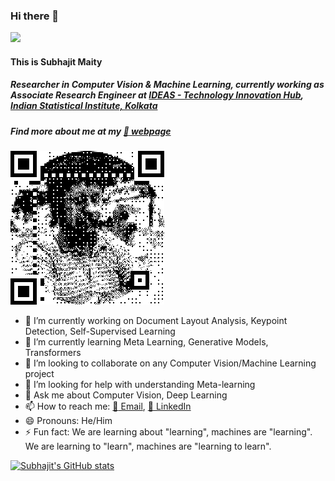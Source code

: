 ### Hi there 👋

![](https://komarev.com/ghpvc/?username=MaitySubhajit&color=brightgreen&style=plastic)

#### This is Subhajit Maity
##### Researcher in Computer Vision & Machine Learning, currently working as Associate Research Engineer at [IDEAS - Technology Innovation Hub](https://www.isical.ac.in/~tihisi/), [Indian Statistical Institute, Kolkata](https://www.isical.ac.in/)

##### Find more about me at my [:link: webpage](https://maitysubhajit.github.io/)
![Webpage](DP_qr2.png)
<!--
**MaitySubhajit/MaitySubhajit** is a ✨ _special_ ✨ repository because its `README.md` (this file) appears on your GitHub profile.

Here are some ideas to get you started:
-->

- 🔭 I’m currently working on Document Layout Analysis, Keypoint Detection, Self-Supervised Learning
- 🌱 I’m currently learning Meta Learning, Generative Models, Transformers
- 👯 I’m looking to collaborate on any Computer Vision/Machine Learning project
- 🤔 I’m looking for help with understanding Meta-learning
- 💬 Ask me about Computer Vision, Deep Learning
- 📫 How to reach me: [:email: Email](mailto:smaity.jgec18@gmail.com), [:bookmark_tabs: LinkedIn](https://www.linkedin.com/in/subhajit1996maity/)
- 😄 Pronouns: He/Him
- ⚡ Fun fact: We are learning about "learning", machines are "learning". We are learning to "learn", machines are "learning to learn".
<!-- - ⚡ Fun fact: Every fact is fun when it's related to learning! -->

[![Subhajit's GitHub stats](https://github-readme-stats.vercel.app/api?username=MaitySubhajit&show_icons=true&theme=transparent&hide=prs,issues,contribs&rank_icon=github)](https://github.com/MaitySubhajit)

<!-- ![Top Langs](https://github-readme-stats.vercel.app/api/top-langs/?username=MaitySubhajit&layout=compact) -->
